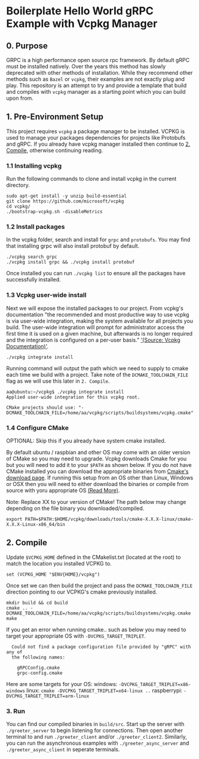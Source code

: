 # Boilerplate Hello World gRPC Example with Vcpkg Manager

## 0. Purpose
GRPC is a high performance open source rpc framework. By default gRPC must be installed natively. Over the years this method has slowly deprecated with other methods of installation. While they recommend other methods such as `Bazel` or `vcpkg`, their examples are not exactly plug and play. This repository is an attempt to try and provide a template that build and compiles with `vcpkg` manager as a starting point which you can build upon from.

## 1. Pre-Environment Setup
This project requires `vcpkg` a package manager to be installed. VCPKG is used to manage your packages dependencies for projects like Protobufs and gRPC. If you already have vcpkg manager installed then continue to [2. Compile](https://github.com/advra/grpc-vcpkg-boilerplate-example/blob/main/README.md#2-compile), otherwise continuing reading.

### 1.1 Installing vcpkg
Run the following commands to clone and install vcpkg in the current directory.
```
sudo apt-get install -y unzip build-essential
git clone https://github.com/microsoft/vcpkg
cd vcpkg/
./bootstrap-vcpkg.sh -disableMetrics
```
### 1.2 Install packages
In the vcpkg folder, search and install for `grpc` and `protobufs`. You may find that installing grpc will also install protobuf by default. 
```
./vcpkg search grpc
./vcpkg install grpc && ./vcpkg install protobuf
```
Once installed you can run `./vcpkg list` to ensure all the packages have successfully installed.

### 1.3 Vcpkg user-wide install
Next we will expose the installed packages to our project. From vcpkg's documentation "the recommended and most productive way to use vcpkg is via user-wide integration, making the system available for all projects you build. The user-wide integration will prompt for administrator access the first time it is used on a given machine, but afterwards is no longer required and the integration is configured on a per-user basis." ['(Source: Vcpkg Documentation)'](https://vcpkg.readthedocs.io/en/latest/examples/installing-and-using-packages/).
```
./vcpkg integrate install
```
Running command will output the path which we need to supply to cmake each time we build with a project. Take note of the `DCMAKE_TOOLCHAIN_FILE` flag as we will use this later in `2. Compile`.
```
aa@ubuntu:~/vcpkg$ ./vcpkg integrate install
Applied user-wide integration for this vcpkg root.

CMake projects should use: "-DCMAKE_TOOLCHAIN_FILE=/home/aa/vcpkg/scripts/buildsystems/vcpkg.cmake"
```

### 1.4 Configure CMake
OPTIONAL: Skip this if you already have system cmake installed. 

By default ubuntu / raspbian and other OS may come with an older version of CMake so you may need to upgrade. Vcpkg downloads Cmake for you but you will need to add it to your `$PATH` as shown below. If you do not have CMake installed you can download the appropriate binaries from [Cmake's download page](https://cmake.org/download/). If running this setup from an OS other than Linux, Windows or OSX then you will need to either download the binaries or compile from source with yoru appropriate OS [(Read More)](https://cmake.org/install/).

Note: Replace XX to your version of CMake! The path below may change depending on the file binary you downloaded/compiled.
```
export PATH=$PATH:$HOME/vcpkg/downloads/tools/cmake-X.X.X-linux/cmake-X.X.X-Linux-x86_64/bin
```

## 2. Compile
Update `$VCPKG_HOME` defined in the CMakelist.txt (located at the root) to match the location you installed VCPKG to.
```
set (VCPKG_HOME "$ENV{HOME}/vcpkg")
```
Once set we can then build the project and pass the `DCMAKE_TOOLCHAIN_FILE` direction pointing to our VCPKG's cmake previously installed. 
```
mkdir build && cd build
cmake .. -DCMAKE_TOOLCHAIN_FILE=/home/aa/vcpkg/scripts/buildsystems/vcpkg.cmake
make
```
If you get an error when running cmake.. such as below you may need to target your appropriate OS with `-DVCPKG_TARGET_TRIPLET`.
```
  Could not find a package configuration file provided by "gRPC" with any of
  the following names:

    gRPCConfig.cmake
    grpc-config.cmake
```
Here are some targets for your OS:
windows: `-DVCPKG_TARGET_TRIPLET=x86-windows`
linux: `cmake -DVCPKG_TARGET_TRIPLET=x64-linux ..`
raspberrypi: `-DVCPKG_TARGET_TRIPLET=arm-linux`

### 3. Run
You can find our compiled binaries in `build/src`. Start up the server with `./greeter_server` to begin listening for connections. Then open another terminal to and run  `./greeter_client` and/or `./greeter_client2`. Similarly, you can run the asynchronous examples with `./greeter_async_server` and `./greeter_async_client` in seperate terminals. 

